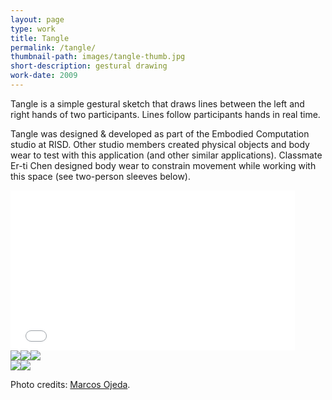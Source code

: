 ```yaml
---
layout: page
type: work
title: Tangle
permalink: /tangle/
thumbnail-path: images/tangle-thumb.jpg
short-description: gestural drawing
work-date: 2009
---
```

Tangle is a simple gestural sketch that draws lines between the left and right hands of two participants. Lines follow participants hands in real time.

Tangle was designed & developed as part of the Embodied Computation studio at RISD. Other studio members created physical objects and body wear to test with this application (and other similar applications). Classmate Er-ti Chen designed body wear to constrain movement while working with this space (see two-person sleeves below).

<div class="invisible-margin image-grid">
<div>
<div class="video" style="margin-right: 10px;">
<iframe src="//player.vimeo.com/video/115144188?color=ff0463" width="455" height="256" frameborder="0" webkitallowfullscreen mozallowfullscreen allowfullscreen></iframe>
</div>
<div>
</div>
<a href="https://www.flickr.com/photos/subliminal/3349382326/in/set-72157615073700173/"><img class="col-5-block grid-margin-right" src="{{ site.baseurl }}/images/tangle-floor-1.jpg"></a><a href="https://www.flickr.com/photos/subliminal/3349382226/in/set-72157615073700173/"><img  class="col-5-block grid-margin-right" src="{{ site.baseurl }}/images/tangle-floor-2.jpg"></a><a href="https://www.flickr.com/photos/subliminal/3349382148/in/set-72157615073700173/"><img class="col-5-block" src="{{ site.baseurl }}/images/tangle-floor-3.jpg"></a>
</div>
<div>
<a href="https://www.flickr.com/photos/subliminal/3382441318/in/set-72157615073700173"><img class="col-15-block grid-margin-right" src="{{ site.baseurl }}/images/tangle-hands.jpg"></a><a href="https://www.flickr.com/photos/subliminal/3382448482/in/set-72157615073700173"><img class="col-15-block" src="{{ site.baseurl }}/images/tangle-sleeve.jpg"></a>
</div>
</div>

Photo credits: <a href="http://generic.cx/">Marcos Ojeda</a>.
